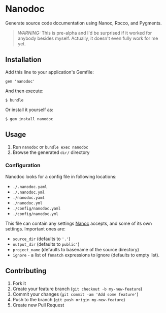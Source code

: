 # Nanodoc

Generate source code documentation using Nanoc, Rocco, and
Pygments.

> *WARNING:* This is pre-alpha and I'd be surprised if it worked for
> anybody besides myself. Actually, it doesn't even fully work for me
> yet.

## Installation

Add this line to your application's Gemfile:

    gem 'nanodoc'

And then execute:

    $ bundle

Or install it yourself as:

    $ gem install nanodoc

## Usage

1. Run `nanodoc` or `bundle exec nanodoc`
2. Browse the generated `dir/` directory

### Configuration

Nanodoc looks for a config file in following locations:

 - `./.nanodoc.yaml`
 - `./.nanodoc.yml`
 - `./nanodoc.yaml`
 - `./nanodoc.yml`
 - `./config/nanodoc.yaml`
 - `./config/nanodoc.yml`

This file can contain any settings [Nanoc](http://nanoc.ws/) accepts,
and some of its own settings. Important ones are:

 - `source_dir` (defaults to `'.'`)
 - `output_dir` (defaults to `public'`)
 - `project_name` (defaults to basename of the source directory)
 - `ignore` - a list of `fnmatch` expressions to ignore (defaults to
   empty list).

## Contributing

1. Fork it
2. Create your feature branch (`git checkout -b my-new-feature`)
3. Commit your changes (`git commit -am 'Add some feature'`)
4. Push to the branch (`git push origin my-new-feature`)
5. Create new Pull Request
